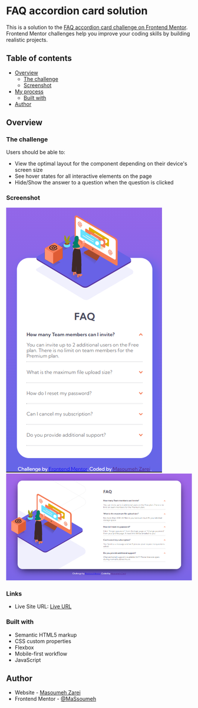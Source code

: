 # FAQ accordion card solution

This is a solution to the [FAQ accordion card challenge on Frontend Mentor](https://www.frontendmentor.io/challenges/faq-accordion-card-XlyjD0Oam). Frontend Mentor challenges help you improve your coding skills by building realistic projects.

## Table of contents

- [Overview](#overview)
  - [The challenge](#the-challenge)
  - [Screenshot](#screenshot)
- [My process](#my-process)
  - [Built with](#built-with)
- [Author](#author)

## Overview

### The challenge

Users should be able to:

- View the optimal layout for the component depending on their device's screen size
- See hover states for all interactive elements on the page
- Hide/Show the answer to a question when the question is clicked

### Screenshot

![Mobile Design](./images/faq-screenshot.png)![Desktop Design](./images/desktop-screenshot.png)

### Links

- Live Site URL: [Live URL](https://your-live-site-url.com)

### Built with

- Semantic HTML5 markup
- CSS custom properties
- Flexbox
- Mobile-first workflow
- JavaScript

## Author

- Website - [Masoumeh Zarei](https://www.your-site.com)
- Frontend Mentor - [@MaSsoumeh](https://www.frontendmentor.io/profile/yourusername)
